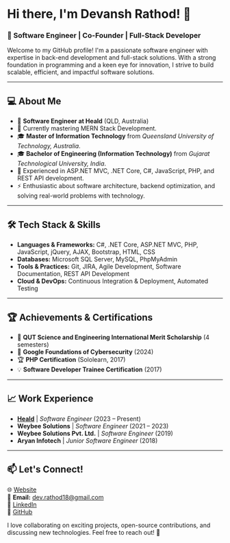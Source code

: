 # Hi there, I'm Devansh Rathod! 👋

### 🚀 Software Engineer | Co-Founder | Full-Stack Developer

Welcome to my GitHub profile! I'm a passionate software engineer with expertise in back-end development and full-stack solutions. With a strong foundation in programming and a keen eye for innovation, I strive to build scalable, efficient, and impactful software solutions.

---

## 💻 About Me
- 🏢 **Software Engineer at Heald** (QLD, Australia)
- 🌱 Currently mastering MERN Stack Development.
- 🎓 **Master of Information Technology** from *Queensland University of Technology, Australia*.
- 🎓 **Bachelor of Engineering (Information Technology)** from *Gujarat Technological University, India*.
- 🔧 Experienced in ASP.NET MVC, .NET Core, C#, JavaScript, PHP, and REST API development.
- ⚡ Enthusiastic about software architecture, backend optimization, and solving real-world problems with technology.

---

## 🛠 Tech Stack & Skills
- **Languages & Frameworks:** C#, .NET Core, ASP.NET MVC, PHP, JavaScript, jQuery, AJAX, Bootstrap, HTML, CSS
- **Databases:** Microsoft SQL Server, MySQL, PhpMyAdmin
- **Tools & Practices:** Git, JIRA, Agile Development, Software Documentation, REST API Development
- **Cloud & DevOps:** Continuous Integration & Deployment, Automated Testing

---

## 🏆 Achievements & Certifications
- 🏅 **QUT Science and Engineering International Merit Scholarship** (4 semesters)
- 🔐 **Google Foundations of Cybersecurity** (2024)
- 🏆 **PHP Certification** (Sololearn, 2017)
- 💡 **Software Developer Trainee Certification** (2017)

---

## 📈 Work Experience
- **[Heald]()** | *Software Engineer* (2023 – Present)
- **Weybee Solutions** | *Software Engineer* (2021 – 2023)
- **Weybee Solutions Pvt. Ltd.** | *Software Engineer* (2019)
- **Aryan Infotech** | *Junior Software Engineer* (2018)

---

## 📫 Let's Connect!
🌐 [Website](https://www.devanshrathod.com)  
📩 **Email:** [dev.rathod18@gmail.com](mailto:dev.rathod18@gmail.com)  
💼 [LinkedIn](https://www.linkedin.com/in/devanshrathod9981/)  
🐙 [GitHub](https://github.com/BuildWithDevansh)  

I love collaborating on exciting projects, open-source contributions, and discussing new technologies. Feel free to reach out! 🚀

